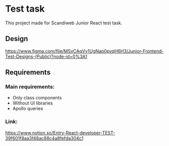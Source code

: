 # Test task

This project made for Scandiweb Junior React test task. 

## Design

https://www.figma.com/file/MSyCAqVy1UgNap0pvqH6H3/Junior-Frontend-Test-Designs-(Public)?node-id=0%3A1

## Requirements

### Main requirements:
- Only class components
- Without UI libraries
- Apollo queries

### Link:
https://www.notion.so/Entry-React-developer-TEST-39f601f8aa3f48ac88c4a8fefda304c1

